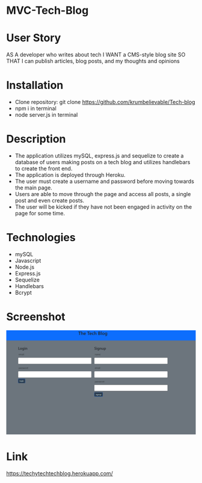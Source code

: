 # MVC-Tech-Blog

# User Story
AS A developer who writes about tech
I WANT a CMS-style blog site
SO THAT I can publish articles, blog posts, and my thoughts and opinions

# Installation
* Clone repository: git clone https://github.com/krumbelievable/Tech-blog
* npm i in terminal
* node server.js in terminal

# Description
* The application utilizes mySQL, express.js and sequelize to create a database of users making posts on a tech blog and utilizes handlebars to create the front end.
* The application is deployed through Heroku.
* The user must create a username and password before moving towards the main page. 
* Users are able to move through the page and access all posts, a single post and even create posts.
* The user will be kicked if they have not been engaged in activity on the page for some time.  


# Technologies
* mySQL 
* Javascript 
* Node.js 
* Express.js 
* Sequelize 
* Handlebars
* Bcrypt

# Screenshot 
![Alt Text](/public/screenshot/Techblog%20screenshot.png)


# Link 
https://techytechtechblog.herokuapp.com/
